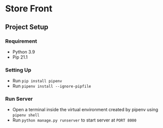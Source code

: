 # Store Front

## Project Setup

### Requirement

- Python 3.9
- Pip 21.1

### Setting Up

- Run `pip install pipenv`
- Run `pipenv install --ignore-pipfile`

### Run Server

- Open a terminal inside the virtual environment created by pipenv using
  `pipenv shell`
- Run `python manage.py runserver` to start server at `PORT 8000`

